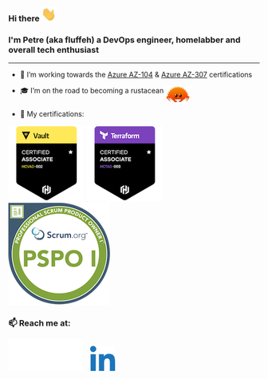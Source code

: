 ### Hi there <img src="./src/hello.gif" width="30">

### I'm Petre (aka fluffeh) a DevOps engineer, homelabber and overall tech enthusiast
---

- 🔭 I’m working towards the <a href="https://learn.microsoft.com/en-us/credentials/certifications/azure-administrator"> Azure AZ-104</a> & <a href="https://learn.microsoft.com/en-us/credentials/certifications/azure-solutions-architect/">Azure AZ-307</a> certifications


- 🎓 I’m on the road to becoming a rustacean <img src="./src/rust.png" width="50" align="top" alt="Rust logo">


<!-- Tech stack: -->
- 📜 My certifications:
<p>
    <a href="https://www.credly.com/badges/b23cac12-f3bf-496c-a8b7-27e697c42084/public_url"><img src="./src/hashicorp-certified-vault-associate-002.png" alt="HashiCorp Certified: Vault Associate (002)"></a>
    <a href="https://www.credly.com/badges/b23cac12-f3bf-496c-a8b7-27e697c42084/public_url"><img src="./src/hashicorp-certified-terraform-associate-003.png" alt="HashiCorp Certified: Terraform Associate (003)"></a>
    <a href="https://www.credly.com/badges/86bcc7fa-6fc4-41b4-9728-98eedc48fb5e/public_url"><img src="./src/professional-scrum-product-owner-i-pspo-i.png" alt="Professional Scrum Product Owner™ I (PSPOI)"></a>
</p>

### 📫 Reach me at:
<p>
  <picture>
    <source media="(prefers-color-scheme: dark)" srcset="./src/matrix.png">
    <source media="(prefers-color-scheme: light)" srcset="./src/matrix-white.svg">
    <img src="./src/matrix-white.svg">
  </picture>
  <a href="www.linkedin.com/in/petre-constantinescu-400a0014b" target="_blank"><img src="./src/linkedin.png" alt="LinkedIn" width="50" hspace="10"></a>
</p>

